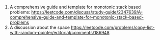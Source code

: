 1) A comprehensive guide and template for monotonic stack based problems: https://leetcode.com/discuss/study-guide/2347639/A-comprehensive-guide-and-template-for-monotonic-stack-based-problems
2) A discussion about the space https://leetcode.com/problems/copy-list-with-random-pointer/editorial/comments/186948
